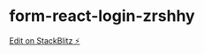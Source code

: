 # form-react-login-zrshhy

[Edit on StackBlitz ⚡️](https://stackblitz.com/edit/form-react-login-zrshhy)